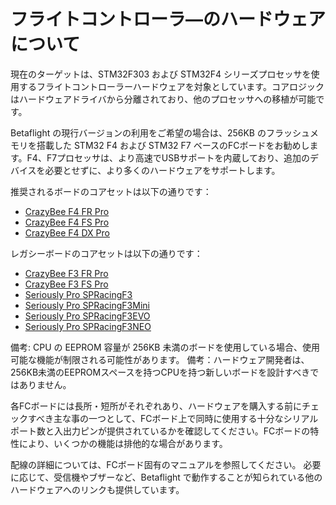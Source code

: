# フライトコントローラ―のハードウェアについて

現在のターゲットは、STM32F303 および STM32F4 シリーズプロセッサを使用するフライトコントローラーハードウェアを対象としています。コアロジックはハードウェアドライバから分離されており、他のプロセッサへの移植が可能です。

Betaflight の現行バージョンの利用をご希望の場合は、256KB のフラッシュメモリを搭載した STM32 F4 および STM32 F7 ベースのFCボードをお勧めします。F4、F7プロセッサは、より高速でUSBサポートを内蔵しており、追加のデバイスを必要とせずに、より多くのハードウェアをサポートします。

推奨されるボードのコアセットは以下の通りです：

* [CrazyBee F4 FR Pro](boards/Board%20-%20CrazyBeeF4FRPro.md)
* [CrazyBee F4 FS Pro](boards/Board%20-%20CrazyBeeF4FSPro.md)
* [CrazyBee F4 DX Pro](boards/Board%20-%20CrazyBeeF4DXPro.md)


レガシーボードのコアセットは以下の通りです：

* [CrazyBee F3 FR Pro](boards/Board%20-%20CrazyBeeF3FR.md)
* [CrazyBee F3 FS Pro](boards/Board%20-%20CrazyBeeF3FS.md)
* [Seriously Pro SPRacingF3](boards/Board%20-%20SPRacingF3.md)
* [Seriously Pro SPRacingF3Mini](boards/Board%20-%20SPRacingF3MINI.md)
* [Seriously Pro SPRacingF3EVO](boards/Board%20-%20SPRacingF3EVO.md)
* [Seriously Pro SPRacingF3NEO](boards/Board%20-%20SPRacingF3NEO.md)


備考: CPU の EEPROM 容量が 256KB 未満のボードを使用している場合、使用可能な機能が制限される可能性があります。
備考：ハードウェア開発者は、256KB未満のEEPROMスペースを持つCPUを持つ新しいボードを設計すべきではありません。

各FCボードには長所・短所がそれぞれあり、ハードウェアを購入する前にチェックすべき主な事の一つとして、FCボード上で同時に使用する十分なシリアルポート数と入出力ピンが提供されているかを確認してください。FCボードの特性により、いくつかの機能は排他的な場合があります。

配線の詳細については、FCボード固有のマニュアルを参照してください。
必要に応じて、受信機やブザーなど、Betaflight で動作することが知られている他のハードウェアへのリンクも提供しています。

